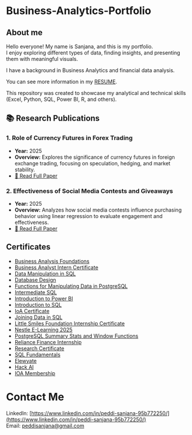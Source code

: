 # Business-Analytics-Portfolio
## About me
Hello everyone! My name is Sanjana, and this is my portfolio.  
I enjoy exploring different types of data, finding insights, and presenting them with meaningful visuals.  

I have a background in Business Analytics and financial data analysis.  

You can see more information in my [RESUME](Resume.pdf).  

This repository was created to showcase my analytical and technical skills (Excel, Python, SQL, Power BI, R, and others).  


## 📚 Research Publications

### 1. Role of Currency Futures in Forex Trading
- **Year:** 2025  
- **Overview:** Explores the significance of currency futures in foreign exchange trading, focusing on speculation, hedging, and market stability.  
- [📄 Read Full Paper](./Research-Papers/Role_of_Currency_Futures_in_Forex_Trading.pdf)



### 2. Effectiveness of Social Media Contests and Giveaways
- **Year:** 2025  
- **Overview:** Analyzes how social media contests influence purchasing behavior using linear regression to evaluate engagement and effectiveness.  
- [📄 Read Full Paper](./Research-Papers/Effectiveness_of_Social_Media_Contests_and_Giveaways.pdf)




## Certificates

- [Business Analysis Foundations](./Certificates/Business%20Analysis%20Foundations.pdf)  
- [Business Analyst Intern Certificate](./Certificates/Business%20Anlyst%20intern%20certificate.pdf)  
- [Data Manipulation in SQL](./Certificates/Data%20Manipulation%20in%20SQL.pdf)  
- [Database Design](./Certificates/Database%20Design.pdf)  
- [Functions for Manipulating Data in PostgreSQL](./Certificates/Functions%20for%20Manipulating%20Data%20in%20PostgreSQL.pdf)  
- [Intermediate SQL](./Certificates/Intermediate%20SQL.pdf)  
- [Introduction to Power BI](./Certificates/Intoduction%20to%20Power%20BI.pdf)  
- [Introduction to SQL](./Certificates/Introduction%20to%20SQL.pdf)  
- [IoA Certificate](./Certificates/IoA-Certificate.pdf)  
- [Joining Data in SQL](./Certificates/Joining%20Data%20in%20SQL.pdf)  
- [Little Smiles Foundation Internship Certificate](./Certificates/Little%20Smiles%20Foundation%20Internship%20Certificate.pdf)  
- [Nestle E-Learning 2025](./Certificates/Nestle%20E-Learning%202025.pdf)  
- [PostgreSQL Summary Stats and Window Functions](./Certificates/PostgreSQL%20Summary%20Stats%20and%20Window%20Functions.pdf)  
- [Reliance Finance Internship](./Certificates/Reliance%20Finance%20Internship.pdf)  
- [Research Certificate](./Certificates/Research%20Certificate.pdf)  
- [SQL Fundamentals](./Certificates/SQL%20Fundamentals.pdf)  
- [Elewyate](./Certificates/Elewyate.pdf)  
- [Hack AI](./Certificates/Hack%20AI.pdf)  
- [IOA Membership](./Certificates/IOA%20Membership.pdf)  



# Contact Me
LinkedIn: [https://www.linkedin.com/in/peddi-sanjana-95b772250/](https://www.linkedin.com/in/peddi-sanjana-95b772250/)  
Email: [peddisanjana@gmail.com](mailto:peddisanjana@gmail.com)  


